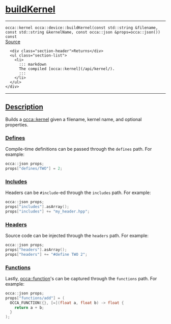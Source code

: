 
<h1 id="build-kernel">
 <a href="#/api/device/buildKernel" class="anchor">
   <span>buildKernel</span>
  </a>
</h1>

<div class="signature">
  <hr>

  
  <div class="definition-container">
    <div class="definition">
      <code>occa::kernel occa::device::buildKernel(const std::string &filename, const std::string &kernelName, const occa::json &props=occa::json()) const</code>
      <div class="flex-spacing"></div>
      <a href="https://github.com/libocca/occa/blob/6c4ac6cd/include/occa/core/device.hpp#L503" target="_blank">Source</a>
    </div>
    <div class="description">

      <div class="section-header">Returns</div>
      <ul class="section-list">
        <li>
          ::: markdown
          The compiled [occa::kernel](/api/kernel/).
          :::
        </li>
      </ul>
    </div>

  </div>


  <hr>
</div>


<h2 id="description">
 <a href="#/api/device/buildKernel?id=description" class="anchor">
   <span>Description</span>
  </a>
</h2>

Builds a [occa::kernel](/api/kernel/) given a filename, kernel name, and optional properties.

<h3 id="defines">
 <a href="#/api/device/buildKernel?id=defines" class="anchor">
   <span>Defines</span>
  </a>
</h3>

Compile-time definitions can be passed through the `defines` path.
For example:

```cpp
occa::json props;
props["defines/TWO"] = 2;
```

<h3 id="includes">
 <a href="#/api/device/buildKernel?id=includes" class="anchor">
   <span>Includes</span>
  </a>
</h3>

Headers can be `#include`-ed through the `includes` path.
For example:

```cpp
occa::json props;
props["includes"].asArray();
props["includes"] += "my_header.hpp";
```

<h3 id="headers">
 <a href="#/api/device/buildKernel?id=headers" class="anchor">
   <span>Headers</span>
  </a>
</h3>

Source code can be injected through the `headers` path.
For example:

```cpp
occa::json props;
props["headers"].asArray();
props["headers"] += "#define TWO 2";
```

<h3 id="functions">
 <a href="#/api/device/buildKernel?id=functions" class="anchor">
   <span>Functions</span>
  </a>
</h3>

Lastly, [occa::function](/api/function)'s can be captured through the `functions` path.
For example:

```cpp
occa::json props;
props["functions/add"] = (
  OCCA_FUNCTION({}, [=](float a, float b) -> float {
    return a + b;
  }
);
```
